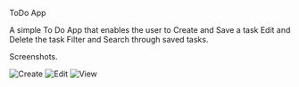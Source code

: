 ToDo App

A simple To Do App that enables the user to
Create and Save a task
Edit and Delete the task
Filter and Search through saved tasks.


Screenshots.
 
![Create](https://user-images.githubusercontent.com/126171072/221667386-90e39fea-d903-48e0-97a8-22a1fa99c173.jpg)
![Edit](https://user-images.githubusercontent.com/126171072/221667420-83b8257c-a156-454c-96f3-af8ed51a50ee.jpg)
![View](https://user-images.githubusercontent.com/126171072/221667436-674dbca6-1de7-4aad-9fde-9cc85b75f862.jpg)
